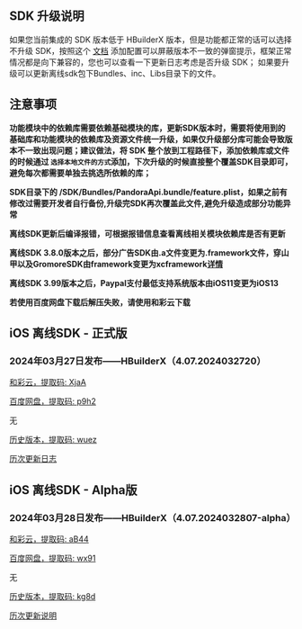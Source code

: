 ## SDK 升级说明
如果您当前集成的 SDK 版本低于 HBuilderX 版本，但是功能都正常的话可以选择不升级 SDK，按照这个 [文档](https://ask.dcloud.net.cn/article/35627) 添加配置可以屏蔽版本不一致的弹窗提示，框架正常情况都是向下兼容的，您也可以查看一下更新日志考虑是否升级 SDK； 如果要升级可以更新离线sdk包下Bundles、inc、Libs目录下的文件。

## 注意事项
**功能模块中的依赖库需要依赖基础模块的库，更新SDK版本时，需要将使用到的基础库和功能模块的依赖库及资源文件统一升级，如果仅升级部分库可能会导致版本不一致出现问题；建议做法，将 SDK 整个放到工程路径下，添加依赖库或文件的时候通过 `选择本地文件的方式`添加，下次升级的时候直接整个覆盖SDK目录即可，避免每次都需要单独去挑选所依赖的库；**

**SDK目录下的 /SDK/Bundles/PandoraApi.bundle/feature.plist，如果之前有修改过需要开发者自行备份,升级完SDK再次覆盖此文件,避免升级造成部分功能异常**

**离线SDK更新后编译报错，可根据报错信息查看离线相关模块依赖库是否有更新**

**离线SDK 3.8.0版本之后，部分广告SDK由.a文件变更为.framework文件，穿山甲以及GromoreSDK由framework变更为xcframework[详情](https://nativesupport.dcloud.net.cn/AppDocs/usemodule/iOSModuleConfig/uniad.html)**

**离线SDK 3.99版本之后，Paypal支付最低支持系统版本由iOS11变更为iOS13**

**若使用百度网盘下载后解压失败，请使用和彩云下载**


## iOS 离线SDK - 正式版

### 2024年03月27日发布——HBuilderX（4.07.2024032720）

[和彩云，提取码: XjaA](https://caiyun.139.com/m/i?115CnVJlX3NkM)

[百度网盘，提取码: p9h2](https://pan.baidu.com/s/1rAEoiTVMPQ0nEedUVbHa8g?pwd=p9h2)

无


[历史版本，提取码: wuez](https://pan.baidu.com/s/177m3hqOeBK-oo7_yYexm7A?pwd=wuez)

[历次更新日志](update_history_iOS_release.md)


## iOS 离线SDK - Alpha版

### 2024年03月28日发布——HBuilderX（4.07.2024032807-alpha）

[和彩云，提取码: aB44](https://caiyun.139.com/m/i?115CnpHfDjqy1)

[百度网盘，提取码: wx91](https://pan.baidu.com/s/1gcTxBkJs5QFmKl0xmNCXzQ?pwd=wx91)

无

[历史版本，提取码: kg8d](https://pan.baidu.com/s/1bPfoNuU9bgijuecdaZdB_A?pwd=kg8d)

[历次更新说明](update_history_iOS_alpha.md)
